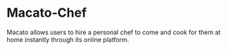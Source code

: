 # Macato-Chef
Macato allows users to hire a personal chef to come and cook for them at home instantly through its online platform.
